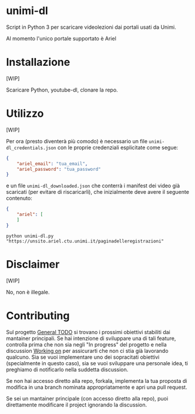 # unimi-dl
Script in Python 3 per scaricare videolezioni dai portali usati da Unimi.

Al momento l'unico portale supportato è Ariel


# Installazione
[WIP]

Scaricare Python, youtube-dl, clonare la repo.


# Utilizzo
[WIP]

Per ora (presto diventerà più comodo) è necessario un file `unimi-dl_credentials.json` con le proprie credenziali esplicitate come segue:

```json
{
	"ariel_email": "tua_email",
	"ariel_password": "tua_password"
}
```

e un file `unimi-dl_downloaded.json` che conterrà i manifest dei video già scaricati (per evitare di riscaricarli), che inizialmente deve avere il seguente contenuto:
```json
{
	"ariel": [
	]
}
```

```
python unimi-dl.py "https://unsito.ariel.ctu.unimi.it/paginadelleregistrazioni"
```


# Disclaimer
[WIP]

No, non è illegale.


# Contributing
Sul progetto [General TODO] si trovano i prossimi obiettivi stabiliti dai mantainer principali. Se hai intenzione di sviluppare una di tali feature, controlla prima che non sia negli "In progress" del progetto e nella discussion [Working on] per assicurarti che non ci stia già lavorando qualcuno. Sia se vuoi implementare uno dei sopracitati obiettivi (specialmente in questo caso), sia se vuoi sviluppare una personale idea, ti preghiamo di notificarlo nella suddetta discussion.

Se non hai accesso diretto alla repo, forkala, implementa la tua proposta di modifica in una branch nominata appropriatamente e apri una pull request.

Se sei un mantainer principale (con accesso diretto alla repo), puoi direttamente modificare il project ignorando la discussion.

[Working on]: (https://github.com/aclerici-unimi/unimi-dl/discussions/categories/working-on)
[General TODO]: (https://github.com/aclerici-unimi/unimi-dl/projects/1)
